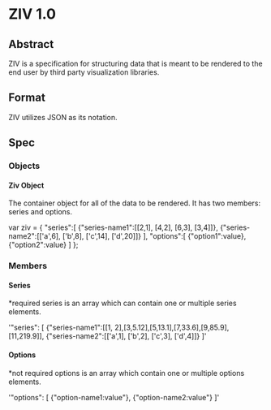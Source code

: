 # ZIV 1.0

## Abstract

ZIV is a specification for structuring data that is meant to be rendered to the end user by third party visualization libraries.

## Format

ZIV utilizes JSON as its notation.

## Spec

### Objects

#### Ziv Object

The container object for all of the data to be rendered. It has two members: series and options.

var ziv = {
  "series":[
   {"series-name1":[[2,1], [4,2], [6,3], [3,4]]},
   {"series-name2":[['a',6], ['b',8], ['c',14], ['d',20]]}
   ],
  "options":[
   {"option1":value},
   {"option2":value}
   ]
};

### Members

#### Series

*required
series is an array which can contain one or multiple series elements.

   '"series": [
     {"series-name1":[[1, 2],[3,5.12],[5,13.1],[7,33.6],[9,85.9],[11,219.9]],
     {"series-name2":[['a',1], ['b',2], ['c',3], ['d',4]]}
    ]'

#### Options

*not required
options is an array which contain one or multiple options elements.

   '"options": [
     {"option-name1:value"},
     {"option-name2:value"}
    ]'

